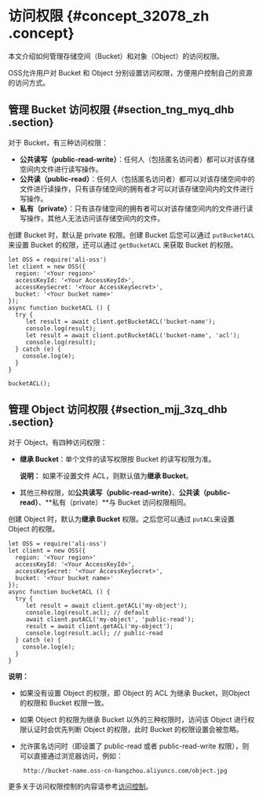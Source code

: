 # 访问权限 {#concept_32078_zh .concept}

本文介绍如何管理存储空间（Bucket）和对象（Object）的访问权限。

OSS允许用户对 Bucket 和 Object 分别设置访问权限，方便用户控制自己的资源的访问方式。

## 管理 Bucket 访问权限 {#section_tng_myq_dhb .section}

对于 Bucket，有三种访问权限：

-   **公共读写（public-read-write）**：任何人（包括匿名访问者）都可以对该存储空间内文件进行读写操作。
-   **公共读（public-read）**：任何人（包括匿名访问者）都可以对该存储空间中的文件进行读操作，只有该存储空间的拥有者才可以对该存储空间内的文件进行写操作。
-   **私有（private）**：只有该存储空间的拥有者可以对该存储空间内的文件进行读写操作，其他人无法访问该存储空间内的文件。

创建 Bucket 时，默认是 private 权限。创建 Bucket 后您可以通过 `putBucketACL` 来设置 Bucket 的权限，还可以通过 `getBucketACL` 来获取 Bucket 的权限。

```
let OSS = require('ali-oss')
let client = new OSS({
  region: '<Your region>'
  accessKeyId: '<Your AccessKeyId>',
  accessKeySecret: '<Your AccessKeySecret>',
  bucket: '<Your bucket name>'
});
async function bucketACL () {
  try {
     let result = await client.getBucketACL('bucket-name');
     console.log(result);
     let result = await client.putBucketACL('bucket-name', 'acl');
     console.log(result);
  } catch (e) {
    console.log(e);
  }
}

bucketACL();
```

## 管理 Object 访问权限 {#section_mjj_3zq_dhb .section}

对于 Object，有四种访问权限：

-   **继承 Bucket**：单个文件的读写权限按 Bucket 的读写权限为准。

    **说明：** 如果不设置文件 ACL，则默认值为**继承 Bucket**。

-   其他三种权限，如**公共读写（public-read-write）**、**公共读（public-read）**、**私有（private）**与 Bucket 访问权限相同。

创建 Object 时，默认为**继承 Bucket** 权限。之后您可以通过 `putACL`来设置 Object 的权限。

```
let OSS = require('ali-oss')
let client = new OSS({
  region: '<Your region>'
  accessKeyId: '<Your AccessKeyId>',
  accessKeySecret: '<Your AccessKeySecret>',
  bucket: '<Your bucket name>'
});
async function bucketACL () {
  try {
     let result = await client.getACL('my-object');
     console.log(result.acl); // default
     await client.putACL('my-object', 'public-read');
     result = await client.getACL('my-object');
     console.log(result.acl); // public-read
  } catch (e) {
    console.log(e);
  }
}
```

**说明：** 

-   如果没有设置 Object 的权限，即 Object 的 ACL 为继承 Bucket，则Object 的权限和 Bucket 权限一致。
-   如果 Object 的权限为继承 Bucket 以外的三种权限时，访问该 Object 进行权限认证时会优先判断 Object 的权限，此时 Bucket 的权限设置会被忽略。
-   允许匿名访问时（即设置了 public-read 或者 public-read-write 权限），则可以直接通过浏览器访问，例如：

    ```
     http://bucket-name.oss-cn-hangzhou.aliyuncs.com/object.jpg
    
    ```


更多关于访问权限控制的内容请参考[访问控制](../../../../intl.zh-CN/开发指南/权限控制/权限控制概述.md#)。

